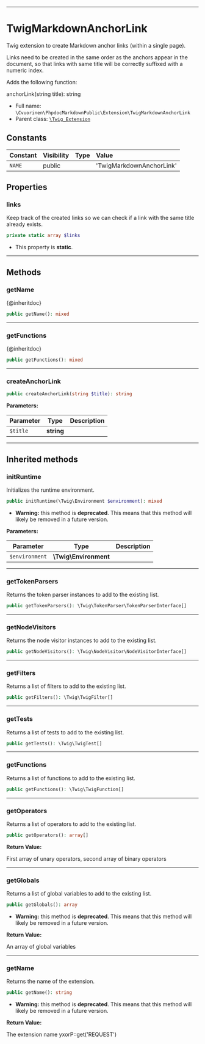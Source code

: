 ***

# TwigMarkdownAnchorLink

Twig extension to create Markdown anchor links (within a single page).

Links need to be created in the same order as the anchors appear in the document, so that links with same title will be
correctly suffixed with a numeric index.

Adds the following function:

anchorLink(string title): string

* Full name: `\Cvuorinen\PhpdocMarkdownPublic\Extension\TwigMarkdownAnchorLink`
* Parent class: [`\Twig_Extension`](../../../Twig_Extension.md)

## Constants

| Constant | Visibility | Type | Value |
|:---------|:-----------|:-----|:------|
|`NAME`|public| |&#039;TwigMarkdownAnchorLink&#039;|

## Properties

### links

Keep track of the created links so we can check if a link with the same title already exists.

```php
private static array $links
```

* This property is **static**.

***

## Methods

### getName

{@inheritdoc}

```php
public getName(): mixed
```

***

### getFunctions

{@inheritdoc}

```php
public getFunctions(): mixed
```

***

### createAnchorLink

```php
public createAnchorLink(string $title): string
```

**Parameters:**

| Parameter | Type | Description |
|-----------|------|-------------|
| `$title` | **string** |  |

***

## Inherited methods

### initRuntime

Initializes the runtime environment.

```php
public initRuntime(\Twig\Environment $environment): mixed
```

* **Warning:** this method is **deprecated**. This means that this method will likely be removed in a future version.

**Parameters:**

| Parameter | Type | Description |
|-----------|------|-------------|
| `$environment` | **\Twig\Environment** |  |

***

### getTokenParsers

Returns the token parser instances to add to the existing list.

```php
public getTokenParsers(): \Twig\TokenParser\TokenParserInterface[]
```

***

### getNodeVisitors

Returns the node visitor instances to add to the existing list.

```php
public getNodeVisitors(): \Twig\NodeVisitor\NodeVisitorInterface[]
```

***

### getFilters

Returns a list of filters to add to the existing list.

```php
public getFilters(): \Twig\TwigFilter[]
```

***

### getTests

Returns a list of tests to add to the existing list.

```php
public getTests(): \Twig\TwigTest[]
```

***

### getFunctions

Returns a list of functions to add to the existing list.

```php
public getFunctions(): \Twig\TwigFunction[]
```

***

### getOperators

Returns a list of operators to add to the existing list.

```php
public getOperators(): array[]
```

**Return Value:**

First array of unary operators, second array of binary operators



***

### getGlobals

Returns a list of global variables to add to the existing list.

```php
public getGlobals(): array
```

* **Warning:** this method is **deprecated**. This means that this method will likely be removed in a future version.

**Return Value:**

An array of global variables



***

### getName

Returns the name of the extension.

```php
public getName(): string
```

* **Warning:** this method is **deprecated**. This means that this method will likely be removed in a future version.

**Return Value:**

The extension name yxorP::get('REQUEST')
